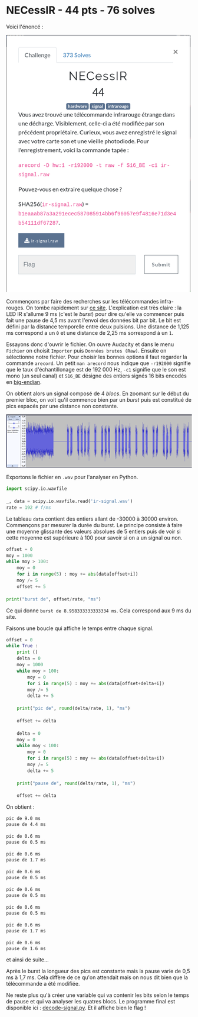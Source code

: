 # NECessIR - 44 pts - 76 solves

Voici l'énoncé :

![Vous avez trouvé une télécommande infrarouge étrange dans une décharge. Visiblement, celle-ci a été modifiée par son précédent propriétaire. Curieux, vous avez enregistré le signal avec votre carte son et une vieille photodiode. Pour l'enregistrement, voici la commande tapée : `arecord -D hw:1 -r192000 -t raw -f S16_BE -c1 ir-signal.raw`. Pouvez-vous en extraire quelque chose ?](./enonce.jpg "énoncé")

Commençons par faire des recherches sur les télécommandes infra-rouges. On tombe rapidement sur [ce site](https://www.electroschematics.com/ir-decoder-encoder-part-1/). L'explication est très claire : la LED IR s'allume 9 ms (c'est le *burst*) pour dire qu'elle va commencer puis fait une pause de 4,5 ms avant l'envoi des données bit par bit. Le bit est défini par la distance temporelle entre deux pulsions. Une distance de 1,125 ms correspond a un `0` et une distance de 2,25 ms sorrespond à un `1`.

Essayons donc d'ouvrir le fichier. On ouvre Audacity et dans le menu `Fichier` on choisit `Importer` puis `Données brutes (Raw)`. Ensuite on sélectionne notre fichier. Pour choisir les bonnes options il faut regarder la commande `arecord`. Un petit `man arecord` nous indique que `-r192000` signifie que le taux d'échantillonage est de 192 000 Hz, `-c1` signifie que le son est mono (un seul canal) et `S16_BE` désigne des entiers signés 16 bits encodés en [big-endian](https://fr.wikipedia.org/wiki/Boutisme).

On obtient alors un signal composé de 4 *blocs*. En zoomant sur le début du premier bloc, on voit qu'il commence bien par un *burst* puis est constitué de pics espacés par une distance non constante.

![signal audacity](./audacity.png "Début du signal")

Exportons le fichier en `.wav` pour l'analyser en Python.

```Python
import scipy.io.wavfile

_, data = scipy.io.wavfile.read('ir-signal.wav')
rate = 192 # f/ms
```

Le tableau `data` contient des entiers allant de -30000 à 30000 environ. Commençons par mesurer la durée du burst. Le principe consiste à faire une moyenne glissante des valeurs absolues de 5 entiers puis de voir si cette moyenne est supérieure à 100 pour savoir si on a un signal ou non.

```Python
offset = 0
moy = 1000
while moy > 100:
    moy = 0
    for i in range(5) : moy += abs(data[offset+i])
    moy /= 5
    offset += 5
    
print("burst de", offset/rate, "ms")
```
Ce qui donne `burst de 8.958333333333334 ms`. Cela correspond aux 9 ms du site.

Faisons une boucle qui affiche le temps entre chaque signal.

```Python
offset = 0
while True :
    print ()
    delta = 0
    moy = 1000
    while moy > 100:
        moy = 0
        for i in range(5) : moy += abs(data[offset+delta+i])
        moy /= 5
        delta += 5
        
    print("pic de", round(delta/rate, 1), "ms")

    offset += delta

    delta = 0
    moy = 0
    while moy < 100:
        moy = 0
        for i in range(5) : moy += abs(data[offset+delta+i])
        moy /= 5
        delta += 5
        
    print("pause de", round(delta/rate, 1), "ms")

    offset += delta
```

On obtient :
```
pic de 9.0 ms
pause de 4.4 ms

pic de 0.6 ms
pause de 0.5 ms

pic de 0.6 ms
pause de 1.7 ms

pic de 0.6 ms
pause de 0.5 ms

pic de 0.6 ms
pause de 0.5 ms

pic de 0.6 ms
pause de 0.5 ms

pic de 0.6 ms
pause de 1.7 ms

pic de 0.6 ms
pause de 1.6 ms
``` 
et ainsi de suite...

Après le burst la longueur des pics est constante mais la pause varie de 0,5 ms à 1,7 ms. Cela diffère de ce qu'on attendait mais on nous dit bien que la télécommande a été modifiée.

Ne reste plus qu'à créer une variable qui va contenir les bits selon le temps de pause et qui va analyser les quatres blocs. Le programme final est disponible ici : [decode-signal.py](./decode-signal.py). Et il affiche bien le flag !
